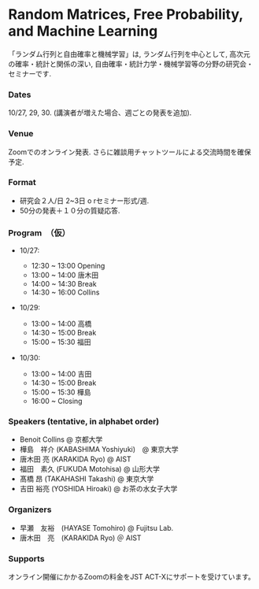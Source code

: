 # Random Matrices, Free Probability, and Machine Learning 
「ランダム行列と自由確率と機械学習」は, ランダム行列を中心として, 高次元の確率・統計と関係の深い, 自由確率・統計力学・機械学習等の分野の研究会・セミナーです.


###  Dates
10/27, 29, 30.  (講演者が増えた場合、週ごとの発表を追加).

### Venue
Zoomでのオンライン発表. さらに雑談用チャットツールによる交流時間を確保予定.

###  Format
- 研究会２人/日 2~3日 o rセミナー形式/週. 
- 50分の発表＋１０分の質疑応答.

###  Program　（仮）
- 10/27:
  - 12:30 ~ 13:00 Opening
  - 13:00 ~ 14:00 唐木田
  - 14:00 ~ 14:30 Break
  - 14:30 ~ 16:00 Collins
 
- 10/29:
  - 13:00 ~ 14:00 高橋
  - 14:30 ~ 15:00 Break
  - 15:00 ~ 15:30 福田

- 10/30:
  - 13:00 ~ 14:00 吉田
  - 14:30 ~ 15:00 Break
  - 15:00 ~ 15:30 樺島
  - 16:00 ~  Closing 



### Speakers (tentative, in alphabet order)
- Benoit Collins @ 京都大学
- 樺島　祥介 (KABASHIMA Yoshiyuki)　@ 東京大学
- 唐木田 亮 (KARAKIDA Ryo) @ AIST
- 福田　素久 (FUKUDA Motohisa) @ 山形大学
- 髙橋 昂 (TAKAHASHI Takashi) @ 東京大学
- 吉田 裕亮 (YOSHIDA Hiroaki) @ お茶の水女子大学

### Organizers
- 早瀬　友裕　(HAYASE Tomohiro)  @ Fujitsu Lab.
- 唐木田　亮　(KARAKIDA Ryo) ＠ AIST

### Supports
 オンライン開催にかかるZoomの料金をJST ACT-Xにサポートを受けています。
